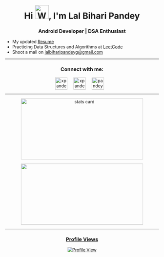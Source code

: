 <h1 align="center">Hi <img src="https://raw.githubusercontent.com/nixin72/nixin72/master/wave.gif" 
         alt="Waving hand animated gif"
         height="45"
         width="45" />, I'm Lal Bihari Pandey</h1>
<h3 align="center">Android Developer | DSA Enthusiast</h3>

- My updated [Resume](https://github.com/xpandeyed/Portfolio/blob/master/Resume_LalBihariPandey.pdf)
- Practicing Data Structures and Algorithms at [LeetCode](https://leetcode.com/xpandeyed/)
- Shoot a mail on lalbiharipandeyg@gmail.com
<hr>
<h3 align="center">Connect with me:</h3>
<p align="center">
<a href="https://twitter.com/xpandeyed" target="blank"><img align="center" src="https://raw.githubusercontent.com/rahuldkjain/github-profile-readme-generator/master/src/images/icons/Social/twitter.svg" alt="xpandeyed" height="40" width="40" /></a> &nbsp;&nbsp;&nbsp;
<a href="https://linkedin.com/in/xpandeyed" target="blank"><img align="center" src="https://raw.githubusercontent.com/rahuldkjain/github-profile-readme-generator/master/src/images/icons/Social/linked-in-alt.svg" alt="xpandeyed" height="40" width="40" /></a> &nbsp;&nbsp;&nbsp;
<a href="https://instagram.com/pandeyed" target="blank"><img align="center" src="https://raw.githubusercontent.com/rahuldkjain/github-profile-readme-generator/master/src/images/icons/Social/instagram.svg" alt="pandeyed" height="40" width="40" /></a> &nbsp;&nbsp;&nbsp;
</p>
</hr>
<hr>
<p align="center">
<a href="https://github.com/xpandeyed">
<img align="center" alt= "stats card" height="200px" width="400" src="https://github-readme-stats-eight-theta.vercel.app/api?username=xpandeyed&show_icons=true&theme=algolia&include_all_commits=true&count_private=true">
</p>
<p align="center">
<img height="200px" width="400" src="https://github-readme-stats-eight-theta.vercel.app/api/top-langs/?username=xpandeyed&layout=compact&langs_count=8&theme=algolia" />
</p>
<hr>
<h3 align="center">Profile Views</h3>
<p align="center">
<a href="https://github.com/xpandeyed">
<img align="center" alt= "Profile View" src="https://profile-counter.glitch.me/xpandeyed/count.svg">
</p>
